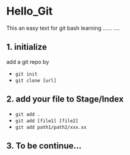 # Hello_Git
This an easy text for git bash learning 
......
....
## 1. initialize
add a git repo by  
- `git init`  
- `git clone [url]`
## 2. add your file to Stage/Index  
-  `git add .`  
-  `git add [file1] [file2]`  
-  `git add path1/path2/xxx.xx`
## 3. To be continue... 
